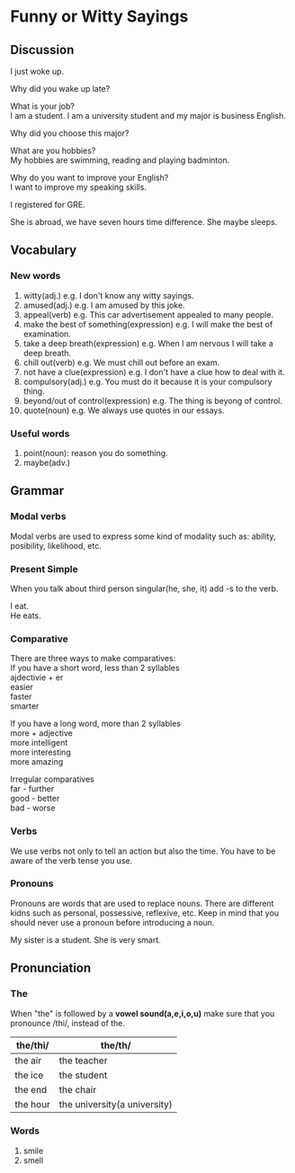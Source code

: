 # Funny or Witty Sayings
## Discussion
I just woke up. 

Why did you wake up late?  

What is your job?  
I am a student. 
I am a university student and my major is business English.  

Why did you choose this major?  

What are you hobbies?  
My hobbies are swimming, reading and playing badminton.  

Why do you want to improve your English?  
I want to improve my speaking skills.  

I registered for GRE.  

She is abroad, we have seven hours time difference. She maybe sleeps.   

## Vocabulary
### New words
1. witty(adj.) e.g. I don't know any witty sayings.
1. amused(adj.) e.g. I am amused by this joke.
1. appeal(verb) e.g. This car advertisement appealed to many people.
1. make the best of something(expression) e.g. I will make the best of examination.
1. take a deep breath(expression) e.g. When I am nervous I will take a deep breath.
1. chill out(verb) e.g. We must chill out before an exam.
1. not have a clue(expression) e.g. I don't have a clue how to deal with it.
1. compulsory(adj.) e.g. You must do it because it is your compulsory thing.
1. beyond/out of control(expression) e.g. The thing is beyong of control.
1. quote(noun) e.g. We always use quotes in our essays.

### Useful words
1. point(noun): reason you do something.
1. maybe(adv.)

## Grammar
### Modal verbs
Modal verbs are used to express some kind of modality such as: ability, posibility, likelihood, etc.  

### Present Simple
When you talk about third person singular(he, she, it) add -s to the verb.

I eat.  
He eats.  

### Comparative
There are three ways to make comparatives:    
If you have a short word, less than 2 syllables  
ajdectivie + er  
easier  
faster  
smarter  

If you have a long word, more than 2 syllables  
more + adjective  
more intelligent  
more interesting   
more amazing  

Irregular comparatives  
far - further  
good - better  
bad - worse  

### Verbs
We use verbs not only to tell an action but also the time. You have to be aware of the verb tense you use.

### Pronouns
Pronouns are words that are used to replace nouns. There are different kidns such as personal, possessive, reflexive, etc. 
Keep in mind that you should never use a pronoun before introducing a noun.   

My sister is a student. She is very smart.  

## Pronunciation
### The
When "the" is followed by a **vowel sound(a,e,i,o,u)** make sure that you pronounce /thi/, instead of the.  

| the/thi/ | the/th/
| --- | ---
| the air | the teacher
| the ice | the student
| the end | the chair
| the hour | the university(a university)

### Words
1. smile
1. smell
